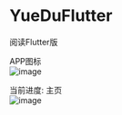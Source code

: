 # YueDuFlutter
阅读Flutter版   

APP图标   
![image](https://github.com/gedoor/YueDuFlutter/blob/master/lib/images/launcher-web.png)

当前进度: 主页   
![image](https://github.com/gedoor/YueDuFlutter/blob/master/readme/index.jpg)
